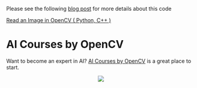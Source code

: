 Please see the following
[blog post](https://www.learnopencv.com/read-an-image-in-opencv-python-cpp/) for
more details about this code

[Read an Image in OpenCV ( Python, C++ )](https://www.learnopencv.com/read-an-image-in-opencv-python-cpp/)

# AI Courses by OpenCV

Want to become an expert in AI?
[AI Courses by OpenCV](https://opencv.org/courses/) is a great place to start.

<a href="https://opencv.org/courses/">
<p align="center">
<img src="https://www.learnopencv.com/wp-content/uploads/2020/04/AI-Courses-By-OpenCV-Github.png">
</p>
</a>
